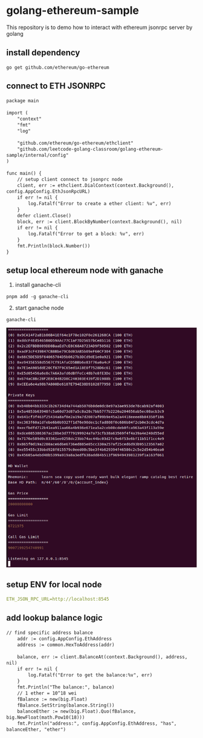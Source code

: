 # golang-ethereum-sample

This repository is to demo how to interact with ethereum jsonrpc server by golang

## install dependency

```shell
go get github.com/ethereum/go-ethereum
```

## connect to ETH JSONRPC

```golang
package main

import (
	"context"
	"fmt"
	"log"

	"github.com/ethereum/go-ethereum/ethclient"
	"github.com/leetcode-golang-classroom/golang-ethereum-sample/internal/config"
)

func main() {
	// setup client connect to jsonprc node
	client, err := ethclient.DialContext(context.Background(), config.AppConfig.EthJsonRpcURL)
	if err != nil {
		log.Fatalf("Error to create a ether client: %v", err)
	}
	defer client.Close()
	block, err := client.BlockByNumber(context.Background(), nil)
	if err != nil {
		log.Fatalf("Error to get a block: %v", err)
	}
	fmt.Println(block.Number())
}
```

## setup local ethereum node with ganache

1. install ganache-cli
  
```shell
pnpm add -g ganache-cli
```

2. start ganache node

```shell
ganache-cli
```

![ganache-node-info](ganache-node-info.png)

## setup ENV for local node

```yaml
ETH_JSON_RPC_URL=http://localhost:8545
```

## add lookup balance logic

```golang
// find specific address balance
	addr := config.AppConfig.EthAddress
	address := common.HexToAddress(addr)

	balance, err := client.BalanceAt(context.Background(), address, nil)
	if err != nil {
		log.Fatalf("Error to get the balance:%v", err)
	}
	fmt.Println("The balance:", balance)
	// 1 ether = 10^18 wei
	fBalance := new(big.Float)
	fBalance.SetString(balance.String())
	balanceEther := new(big.Float).Quo(fBalance, big.NewFloat(math.Pow10(18)))
	fmt.Println("address:", config.AppConfig.EthAddress, "has", balanceEther, "ether")
```